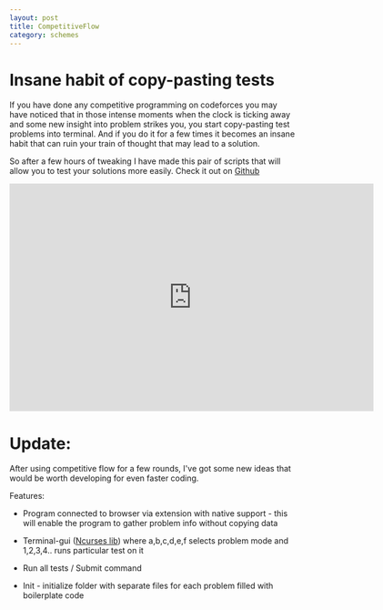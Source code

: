 ```yaml
---
layout: post
title: CompetitiveFlow
category: schemes
---
```


# Insane habit of copy-pasting tests

If you have done any competitive programming on codeforces you may have noticed that in those intense moments when the clock is ticking away and some new insight into problem strikes you, you start copy-pasting test problems into terminal. And if you do it for a few times it becomes an insane habit that can ruin your train of thought that may lead to a solution.

So after a few hours of tweaking I have made this pair of scripts that will allow you to test your solutions more easily. Check it out on [Github](https://github.com/dulex123/competitive-flow)

<iframe width="640" height="400" src="https://www.youtube.com/embed/vFjqoGfHRBk" frameborder="0" allowfullscreen></iframe>



# Update:

After using competitive flow for a few rounds, I've got some new ideas that would be worth developing for even faster coding.

Features:

- Program connected to browser via extension with native support - this will enable the program to gather problem info without copying data

- Terminal-gui ([Ncurses lib](https://en.wikipedia.org/wiki/Ncurses)) where a,b,c,d,e,f selects problem mode and 1,2,3,4.. runs particular test on it

- Run all tests / Submit command

- Init - initialize folder with separate files for each problem filled with boilerplate code
